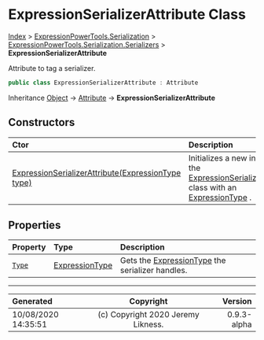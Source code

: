 ﻿# ExpressionSerializerAttribute Class

[Index](../index.md) > [ExpressionPowerTools.Serialization](ExpressionPowerTools.Serialization.a.md) > [ExpressionPowerTools.Serialization.Serializers](ExpressionPowerTools.Serialization.Serializers.n.md) > **ExpressionSerializerAttribute**

Attribute to tag a serializer.

```csharp
public class ExpressionSerializerAttribute : Attribute
```

Inheritance [Object](https://docs.microsoft.com/dotnet/api/system.object) → [Attribute](https://docs.microsoft.com/dotnet/api/system.attribute) → **ExpressionSerializerAttribute**

## Constructors

| Ctor | Description |
| :-- | :-- |
| [ExpressionSerializerAttribute(ExpressionType type)](ExpressionPowerTools.Serialization.Serializers.ExpressionSerializerAttribute.ctor.md#expressionserializerattributeexpressiontype-type) | Initializes a new instance of the [ExpressionSerializerAttribute](ExpressionPowerTools.Serialization.Serializers.ExpressionSerializerAttribute.cs.md) class with an [ExpressionType](https://docs.microsoft.com/dotnet/api/system.linq.expressions.expressiontype) . |
## Properties

| Property | Type | Description |
| :-- | :-- | :-- |
| [`Type`](ExpressionPowerTools.Serialization.Serializers.ExpressionSerializerAttribute.Type.prop.md) | [ExpressionType](https://docs.microsoft.com/dotnet/api/system.linq.expressions.expressiontype) | Gets the [ExpressionType](https://docs.microsoft.com/dotnet/api/system.linq.expressions.expressiontype) the serializer handles. |


---

| Generated | Copyright | Version |
| :-- | :-: | --: |
| 10/08/2020 14:35:51 | (c) Copyright 2020 Jeremy Likness. | 0.9.3-alpha |

